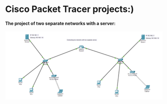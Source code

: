 <html>
  <head>
    <meata charset="UT-8" />
  <body>
    <h1>Cisco Packet Tracer projects:)</h1>
    <div>
      <h4>The project of two separate networks with a server:</h4>
    <img src="pic/02.png" alt="" />
    </div>
  </body>
</html>
